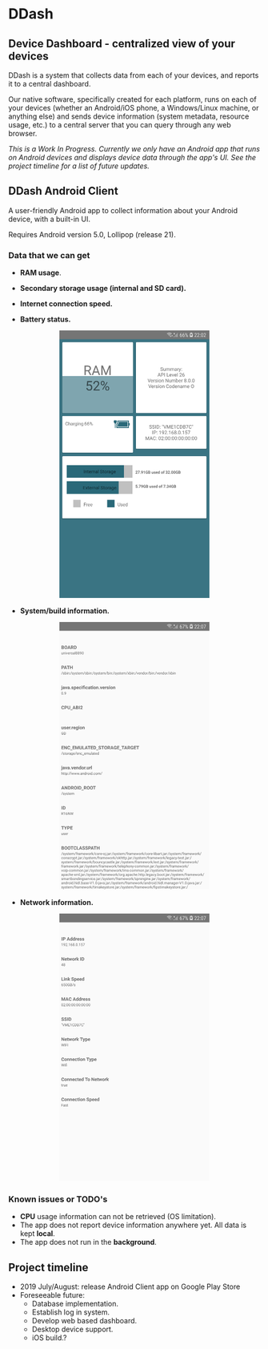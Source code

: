 # DDash


## Device Dashboard - centralized view of your devices

DDash is a system that collects data from each of your devices, and reports it to a central dashboard. 

Our native software, specifically created for each platform, runs on each of your devices (whether an Android/iOS phone, a Windows/Linux machine, or anything else) and sends device information (system metadata, resource usage, etc.) to a central server that you can query through any web browser.


*This is a Work In Progress. Currently we only have an Android app that runs on Android devices and displays device data through the app's UI. See the project timeline for a list of future updates.*


## DDash Android Client


A user-friendly Android app to collect information about your Android device, with a built-in UI.

Requires Android version 5.0, Lollipop (release 21).


### Data that we can get
* **RAM usage**.
* **Secondary storage usage (internal and SD card).**
* **Internet connection speed.**

* **Battery status.**
<p align="center">
  <img src=/screenshots/device-2019-07-17-homepage.png>
</p>

* **System/build information.**
<p align="center">
  <img src=/screenshots/device-2019-07-17-system-extra.png>
</p>


* **Network information.**
<p align="center">
  <img src=/screenshots/device-2019-07-17-network-extra.png>
</p>



### Known issues or TODO's
* **CPU** usage information can not be retrieved (OS limitation).
* The app does not report device information anywhere yet. All data is kept **local**.
* The app does not run in the **background**.


## Project timeline

* 2019 July/August: release Android Client app on Google Play Store
* Foreseeable future:
  * Database implementation.
  * Establish log in system.
  * Develop web based dashboard.
  * Desktop device support.
  * iOS build.?
